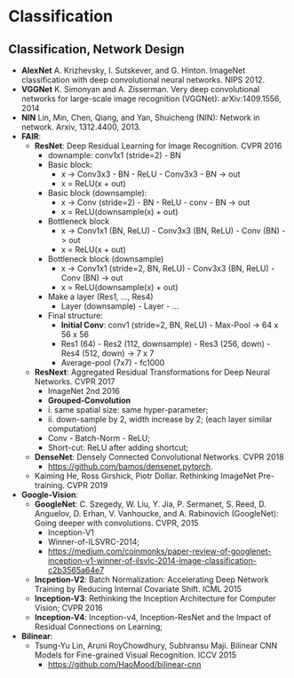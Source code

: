 # Classification

## Classification, Network Design
- **AlexNet** A. Krizhevsky, I. Sutskever, and G. Hinton. ImageNet classification with deep convolutional neural networks. NIPS 2012.
- **VGGNet** K. Simonyan and A. Zisserman. Very deep convolutional networks for large-scale image recognition (VGGNet): arXiv:1409.1556, 2014
- **NIN** Lin, Min, Chen, Qiang, and Yan, Shuicheng (NIN): Network in network. Arxiv, 1312.4400, 2013.
- **FAIR**:
	- **ResNet**: Deep Residual Learning for Image Recognition. CVPR 2016
		- downample: conv1x1 (stride=2) - BN
		- Basic block:
			- x -> Conv3x3 - BN - ReLU - Conv3x3 - BN -> out
			- x = ReLU(x + out)
		- Basic block (downsample):
			- x -> Conv (stride=2) - BN - ReLU - conv - BN -> out
			- x = ReLU(downsample(x) + out)
		- Bottleneck block
			- x -> Conv1x1 (BN, ReLU) - Conv3x3 (BN, ReLU) - Conv (BN) -> out
			- x = ReLU(x + out)
		- Bottleneck block (downsample)
			- x -> Conv1x1 (stride=2, BN, ReLU) - Conv3x3 (BN, ReLU) - Conv (BN) -> out
			- x = ReLU(downsample(x) + out)
		- Make a layer (Res1, ..., Res4)
			- Layer (downsample) - Layer - ...
		- Final structure:
			- **Initial Conv**: conv1 (stride=2, BN, ReLU) - Max-Pool -> 64 x 56 x 56
			- Res1 (64) - Res2 (112, downsample) - Res3 (256, down) - Res4 (512, down) -> 7 x 7
			- Average-pool (7x7) - fc1000
	- **ResNext**: Aggregated Residual Transformations for Deep Neural Networks. CVPR 2017
		- ImageNet 2nd 2016
		- **Grouped-Convolution**
		- i. same spatial size: same hyper-parameter;
		- ii. down-sample by 2, width increase by 2; (each layer similar computation)
		- Conv - Batch-Norm - ReLU;
		- Short-cut: ReLU after adding shortcut;
	- **DenseNet**: Densely Connected Convolutional Networks. CVPR 2018
		- https://github.com/bamos/densenet.pytorch.
	- Kaiming He, Ross Girshick, Piotr Dollar. Rethinking ImageNet Pre-training. CVPR 2019
- **Google-Vision**:
	- **GoogleNet**: C. Szegedy, W. Liu, Y. Jia, P. Sermanet, S. Reed, D. Anguelov, D. Erhan, V. Vanhoucke, and A. Rabinovich (GoogleNet): Going deeper with convolutions. CVPR, 2015
		- Inception-V1
		- Winner-of-ILSVRC-2014;
		- https://medium.com/coinmonks/paper-review-of-googlenet-inception-v1-winner-of-ilsvlc-2014-image-classification-c2b3565a64e7
	- **Incpetion-V2**: Batch Normalization: Accelerating Deep Network Training by Reducing Internal Covariate Shift. ICML 2015
	- **Inception-V3**: Rethinking the Inception Architecture for Computer Vision; CVPR 2016
	- **Inception-V4**: Inception-v4, Inception-ResNet and the Impact of Residual Connections on Learning;
- **Bilinear**:
	- Tsung-Yu Lin, Aruni RoyChowdhury, Subhransu Maji. Bilinear CNN Models for Fine-grained Visual Recognition. ICCV 2015
		- https://github.com/HaoMood/bilinear-cnn